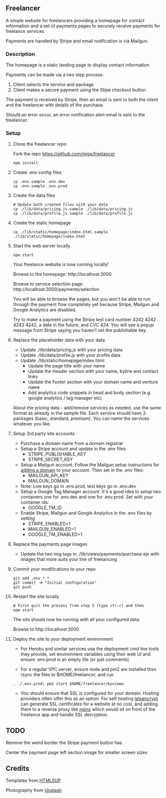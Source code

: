## Freelancer

A simple website for freelancers providing a homepage for contact information and a set of payments pages to securely receive payments for freelance services

Payments are handled by Stripe and email notification is via Mailgun.

### Description

The homepage is a static landing page to display contact information.

Payments can be made via a two step process:

1. Client selects the service and package
2. Client makes a secure payment using the Stipe checkout button

The payment is received by Stripe, then an email is sent to both the client and the freelancer with details of the purchase.

Should an error occur, an error notification alert email is sent to the freelancer.

### Setup

1. Clone the freelancer repo

    Fork the repo https://github.com/mjgs/freelancer
    ```
    npm install
    ```

2. Create .env config files

    ```
    cp .env.sample .env.dev
    cp .env.sample .env.prod
    ```
3. Create the data files

    ```
    # Update both created files with your data 
    cp ./lib/data/pricing.js.sample ./lib/data/pricing.js
    cp ./lib/data/profile.js.sample ./lib/data/profile.js
     ```

4. Create the static homepage

    ```
    cp ./lib/static/homepage/index.html.sample ./lib/static/homepage/index.html
    ```

5. Start the web server locally

    ```
    npm start
    ```
    Your freelance website is now running locally!

    Browse to the homepage: http://localhost:3000
    
    Browse to service selection page: http://localhost:3000/payments/selection

    You will be able to browse the pages, but you won't be able to run through the payment flow completely yet because Stripe, Mailgun and Google Analytics are disabled.

    Try to make a payment using the Stripe test card number 4242 4242 4242 4242, a date in the future, and CVC 424. You will see a popup message from Stripe saying you haven't set the publishable key.

6. Replace the placeholder data with your data

    - Update ./lib/data/pricing.js with your pricing data
    - Update ./lib/data/profile.js with your profile data
    - Update ./lib/static/homepage/index.html
        - Update the page title with your name
        - Update the Header section with your name, byline and contact links
        - Update the Footer section with your domain name and venture name
        - Add analytics code snippets in head and body section (e.g. google analytics / tag manager etc)

    About the pricing data - add/remove services as needed, use the same format as already in the sample file. Each service should have 3 packages (basic, standard, premium). You can name the services whatever you like.

7. Setup 3rd party site accounts

    - Purchase a domain name from a domain registrar
    - Setup a Stripe account and update in the .env files:
        - STRIPE_PUBLISHABLE_KEY
        - STRIPE_SECRET_KEY
    - Setup a Mailgun account. Follow the Mailgun setup instructions for [adding a domain](https://documentation.mailgun.com/en/latest/user_manual.html#verifying-your-domain) to your account. Then set in the .env files:
        - MAILGUN_API_KEY
        - MAILGUN_DOMAIN
    - Note: Live keys go in .env.prod, test keys go in .env.dev
    - Setup a Google Tag Manager account. It's a good idea to setup two containers one for .env.dev and one for .env.prod. Set with your container ids:
        - GOOGLE_TM_ID
    - Enable Stripe, Mailgun and Google Analytics in the .env files by setting
        - STRIPE_ENABLED=1
        - MAILGUN_ENABLED=1
        - GOOGLE_TM_ENABLED=1

8. Replace the payments page images

    - Update the two img tags in ./lib/views/payments/purchase.ejs with images that more suits your line of freelancing

9. Commit your modifications to your repo

    ```
    git add .env.* * 
    git commit -m "Initial configuration"
    git push
    ```

10. Restart the site locally

    ```
    # First quit the process from step 5 (type ctr-c) and then
    npm start
    ```
    The site should now be running with all your configured data.

    Browse to http://localhost:3000

11. Deploy the site to your deployment environment

    - For Heroku and similar services use the deployment cmd line tools they provide, set environment variables using their web UI and ensure .env.prod is an empty file (or just comments)

    - For a regular VPC server, ensure node and pm2 are installed then rsync the files to $HOME/freelancer, and run
    ```
    . ./.env.prod; pm2 start $HOME/freelancer/bin/www
    ```
    - You should ensure that SSL is configured for your domain. Hosting providers often offer this as an option. For self hosting [letsencrypt](https://letsencrypt.org/) can generate SSL certificates for a website at no cost, and adding them to a reverse proxy like [nginx](https://www.nginx.com/resources/wiki/) which would sit on front of the freelance app and handle SSL decryption.

## TODO

Remove the weird border the Stripe payment button has

Center the payment page left section image for smaller screen sizes

## Credits

Templates from [HTML5UP](http://html5up.net)

Photography from [Unplash](https://unsplash.com/)
